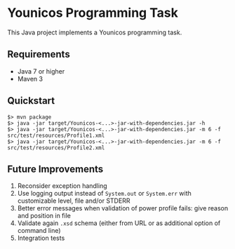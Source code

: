 Younicos Programming Task
=========================

This Java project implements a Younicos programming task.  

Requirements
------------

* Java 7 or higher
* Maven 3

Quickstart
-----------

    $> mvn package
    $> java -jar target/Younicos-<...>-jar-with-dependencies.jar -h
    $> java -jar target/Younicos-<...>-jar-with-dependencies.jar -m 6 -f src/test/resources/Profile1.xml
    $> java -jar target/Younicos-<...>-jar-with-dependencies.jar -m 6 -f src/test/resources/Profile2.xml

Future Improvements
-------------------

1. Reconsider exception handling
2. Use logging output instead of `System.out` or `System.err` with customizable level, file and/or STDERR
3. Better error messages when validation of power profile fails: give reason and position in file
4. Validate again `.xsd` schema (either from URL or as additional option of command line)
5. Integration tests